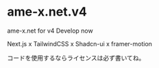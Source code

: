# ame-x.net.v4
ame-x.net for v4
Develop now

Next.js x TailwindCSS x Shadcn-ui x framer-motion

コードを使用するならライセンスは必ず書いてね。